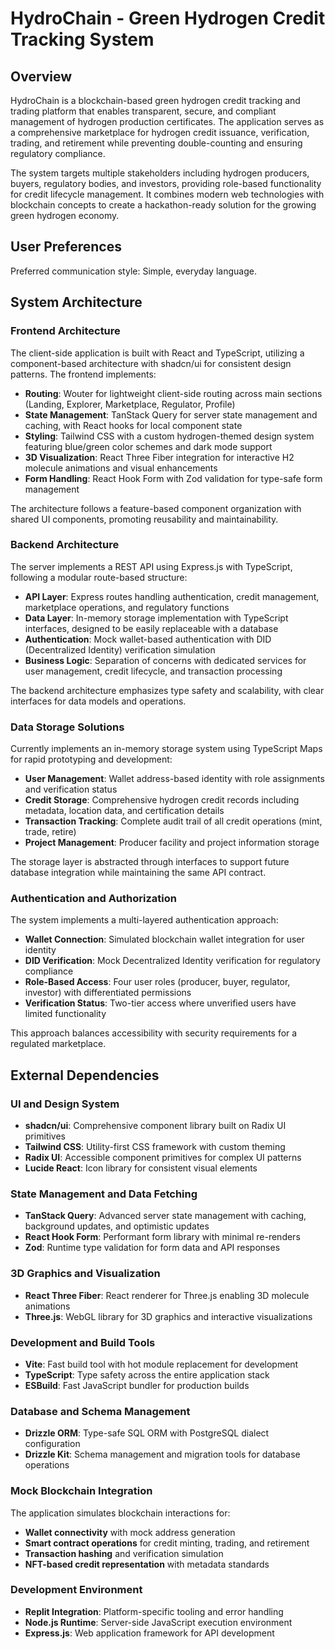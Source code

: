 # HydroChain - Green Hydrogen Credit Tracking System

## Overview

HydroChain is a blockchain-based green hydrogen credit tracking and trading platform that enables transparent, secure, and compliant management of hydrogen production certificates. The application serves as a comprehensive marketplace for hydrogen credit issuance, verification, trading, and retirement while preventing double-counting and ensuring regulatory compliance.

The system targets multiple stakeholders including hydrogen producers, buyers, regulatory bodies, and investors, providing role-based functionality for credit lifecycle management. It combines modern web technologies with blockchain concepts to create a hackathon-ready solution for the growing green hydrogen economy.

## User Preferences

Preferred communication style: Simple, everyday language.

## System Architecture

### Frontend Architecture
The client-side application is built with React and TypeScript, utilizing a component-based architecture with shadcn/ui for consistent design patterns. The frontend implements:

- **Routing**: Wouter for lightweight client-side routing across main sections (Landing, Explorer, Marketplace, Regulator, Profile)
- **State Management**: TanStack Query for server state management and caching, with React hooks for local component state
- **Styling**: Tailwind CSS with a custom hydrogen-themed design system featuring blue/green color schemes and dark mode support
- **3D Visualization**: React Three Fiber integration for interactive H2 molecule animations and visual enhancements
- **Form Handling**: React Hook Form with Zod validation for type-safe form management

The architecture follows a feature-based component organization with shared UI components, promoting reusability and maintainability.

### Backend Architecture
The server implements a REST API using Express.js with TypeScript, following a modular route-based structure:

- **API Layer**: Express routes handling authentication, credit management, marketplace operations, and regulatory functions
- **Data Layer**: In-memory storage implementation with TypeScript interfaces, designed to be easily replaceable with a database
- **Authentication**: Mock wallet-based authentication with DID (Decentralized Identity) verification simulation
- **Business Logic**: Separation of concerns with dedicated services for user management, credit lifecycle, and transaction processing

The backend architecture emphasizes type safety and scalability, with clear interfaces for data models and operations.

### Data Storage Solutions
Currently implements an in-memory storage system using TypeScript Maps for rapid prototyping and development:

- **User Management**: Wallet address-based identity with role assignments and verification status
- **Credit Storage**: Comprehensive hydrogen credit records including metadata, location data, and certification details
- **Transaction Tracking**: Complete audit trail of all credit operations (mint, trade, retire)
- **Project Management**: Producer facility and project information storage

The storage layer is abstracted through interfaces to support future database integration while maintaining the same API contract.

### Authentication and Authorization
The system implements a multi-layered authentication approach:

- **Wallet Connection**: Simulated blockchain wallet integration for user identity
- **DID Verification**: Mock Decentralized Identity verification for regulatory compliance
- **Role-Based Access**: Four user roles (producer, buyer, regulator, investor) with differentiated permissions
- **Verification Status**: Two-tier access where unverified users have limited functionality

This approach balances accessibility with security requirements for a regulated marketplace.

## External Dependencies

### UI and Design System
- **shadcn/ui**: Comprehensive component library built on Radix UI primitives
- **Tailwind CSS**: Utility-first CSS framework with custom theming
- **Radix UI**: Accessible component primitives for complex UI patterns
- **Lucide React**: Icon library for consistent visual elements

### State Management and Data Fetching
- **TanStack Query**: Advanced server state management with caching, background updates, and optimistic updates
- **React Hook Form**: Performant form library with minimal re-renders
- **Zod**: Runtime type validation for form data and API responses

### 3D Graphics and Visualization
- **React Three Fiber**: React renderer for Three.js enabling 3D molecule animations
- **Three.js**: WebGL library for 3D graphics and interactive visualizations

### Development and Build Tools
- **Vite**: Fast build tool with hot module replacement for development
- **TypeScript**: Type safety across the entire application stack
- **ESBuild**: Fast JavaScript bundler for production builds

### Database and Schema Management
- **Drizzle ORM**: Type-safe SQL ORM with PostgreSQL dialect configuration
- **Drizzle Kit**: Schema management and migration tools for database operations

### Mock Blockchain Integration
The application simulates blockchain interactions for:
- **Wallet connectivity** with mock address generation
- **Smart contract operations** for credit minting, trading, and retirement
- **Transaction hashing** and verification simulation
- **NFT-based credit representation** with metadata standards

### Development Environment
- **Replit Integration**: Platform-specific tooling and error handling
- **Node.js Runtime**: Server-side JavaScript execution environment
- **Express.js**: Web application framework for API development